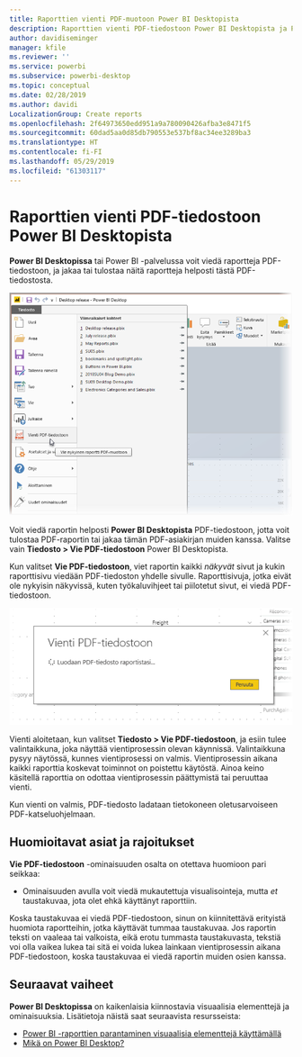 ```yaml
---
title: Raporttien vienti PDF-muotoon Power BI Desktopista
description: Raporttien vienti PDF-tiedostoon Power BI Desktopista ja PDF-raporttien tulostus
author: davidiseminger
manager: kfile
ms.reviewer: ''
ms.service: powerbi
ms.subservice: powerbi-desktop
ms.topic: conceptual
ms.date: 02/28/2019
ms.author: davidi
LocalizationGroup: Create reports
ms.openlocfilehash: 2f64973650edd951a9a780090426afba3e8471f5
ms.sourcegitcommit: 60dad5aa0d85db790553e537bf8ac34ee3289ba3
ms.translationtype: HT
ms.contentlocale: fi-FI
ms.lasthandoff: 05/29/2019
ms.locfileid: "61303117"
---
```

# <a name="export-reports-to-pdf-from-power-bi-desktop"></a>Raporttien vienti PDF-tiedostoon Power BI Desktopista
**Power BI Desktopissa** tai Power BI -palvelussa voit viedä raportteja PDF-tiedostoon, ja jakaa tai tulostaa näitä raportteja helposti tästä PDF-tiedostosta.

![Vie PDF-tiedostoon](media/desktop-export-to-pdf/export-to-pdf_01.png)

Voit viedä raportin helposti **Power BI Desktopista** PDF-tiedostoon, jotta voit tulostaa PDF-raportin tai jakaa tämän PDF-asiakirjan muiden kanssa. Valitse vain **Tiedosto > Vie PDF-tiedostoon** Power BI Desktopista.

Kun valitset **Vie PDF-tiedostoon**, viet raportin kaikki *näkyvät* sivut ja kukin raporttisivu viedään PDF-tiedoston yhdelle sivulle. Raporttisivuja, jotka eivät ole nykyisin näkyvissä, kuten työkaluvihjeet tai piilotetut sivut, ei viedä PDF-tiedostoon. 

![Käynnissä oleva vienti PDF-tiedostoon](media/desktop-export-to-pdf/export-to-pdf_02.png)

Vienti aloitetaan, kun valitset **Tiedosto > Vie PDF-tiedostoon**, ja esiin tulee valintaikkuna, joka näyttää vientiprosessin olevan käynnissä. Valintaikkuna pysyy näytössä, kunnes vientiprosessi on valmis. Vientiprosessin aikana kaikki raporttia koskevat toiminnot on poistettu käytöstä. Ainoa keino käsitellä raporttia on odottaa vientiprosessin päättymistä tai peruuttaa vienti. 

Kun vienti on valmis, PDF-tiedosto ladataan tietokoneen oletusarvoiseen PDF-katseluohjelmaan. 

## <a name="considerations-and-limitations"></a>Huomioitavat asiat ja rajoitukset
**Vie PDF-tiedostoon** -ominaisuuden osalta on otettava huomioon pari seikkaa:

* Ominaisuuden avulla voit viedä mukautettuja visualisointeja, mutta *et* taustakuvaa, jota olet ehkä käyttänyt raporttiin.

Koska taustakuvaa ei viedä PDF-tiedostoon, sinun on kiinnitettävä erityistä huomiota raportteihin, jotka käyttävät tummaa taustakuvaa. Jos raportin teksti on vaaleaa tai valkoista, eikä erotu tummasta taustakuvasta, tekstiä voi olla vaikea lukea tai sitä ei voida lukea lainkaan vientiprosessin aikana PDF-tiedostoon, koska taustakuvaa ei viedä raportin muiden osien kanssa. 



## <a name="next-steps"></a>Seuraavat vaiheet
**Power BI Desktopissa** on kaikenlaisia kiinnostavia visuaalisia elementtejä ja ominaisuuksia. Lisätietoja näistä saat seuraavista resursseista:

* [Power BI -raporttien parantaminen visuaalisia elementtejä käyttämällä](desktop-visual-elements-for-reports.md)
* [Mikä on Power BI Desktop?](desktop-what-is-desktop.md)


